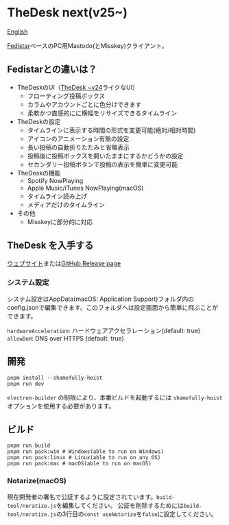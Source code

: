 # TheDesk next(v25~)

[English](https://github.com/cutls/thedesk-next)

[Fedistar](https://github.com/h3poteto/fedistar)ベースのPC用Mastodo(とMisskey)クライアント。

## Fedistarとの違いは？

* TheDeskのUI（[TheDesk ~v24](https://github.com/cutls/TheDesk)ライクなUI）
  * フローティング投稿ボックス
  * カラムやアカウントごとに色分けできます
  * 柔軟かつ直感的にに横幅をリサイズできるタイムライン
* TheDeskの設定
  * タイムラインに表示する時間の形式を変更可能(絶対/相対時間)
  * アイコンのアニメーション有無の設定
  * 長い投稿の自動折りたたみと省略表示
  * 投稿後に投稿ボックスを開いたままにするかどうかの設定
  * セカンダリー投稿ボタンで投稿の表示を簡単に変更可能
* TheDeskの機能
  * Spotify NowPlaying
  * Apple Music/iTunes NowPlaying(macOS)
  * タイムライン読み上げ
  * メディアだけのタイムライン
* その他
  * Misskeyに部分的に対応


## TheDesk を入手する

[ウェブサイト](https://thedesk.top)または[GitHub Release page](https://github.com/cutls/thedesk-next/releases)

### システム設定

システム設定はAppData(macOS: Application Support)フォルダ内のconfig.jsonで編集できます。このフォルダへは設定画面から簡単に飛ぶことができます。

`hardwareAcceleration`: ハードウェアアクセラレーション(default: true)  
`allowDoH`: DNS over HTTPS (default: true)
## 開発

```
pnpm install --shamefully-hoist
pnpm run dev
```

`electron-builder` の制限により、本番ビルドを起動するには `shamefully-hoist` オプションを使用する必要があります。

## ビルド

```
pnpm run build
pnpm run pack:win # Windows(able to run on Windows)
pnpm run pack:linux # Linux(able to run on any OS)
pnpm run pack:mac # macOS(able to run on macOS)

```

### Notarize(macOS)

現在開発者の署名で公証するように設定されています。`build-tool/noratize.js`を編集してください。
公証を削除するためには`build-tool/noratize.js`の3行目の`const useNotarize`を`false`に設定してください。
